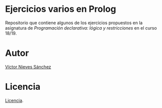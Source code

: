 # Ejercicios varios en Prolog
Repositorio que contiene algunos de los ejercicios propuestos en la asignatura de _Programación declarativa: lógica y restricciones_ en el curso 18/19.

# Autor
[Víctor Nieves Sánchez](https://twitter.com/VictorNS69)

# Licencia
[Licencia](/LICENSE). 
